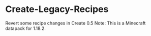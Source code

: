 # Create-Legacy-Recipes
 Revert some recipe changes in Create 0.5
 Note: This is a Minecraft datapack for 1.18.2.
